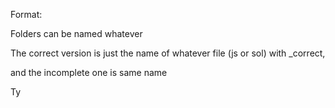 
Format:

Folders can be named whatever

The correct version is just the name of whatever file (js or sol) with _correct, 

and the incomplete one is same name


Ty
